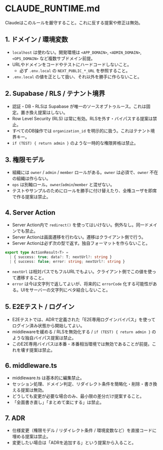# CLAUDE_RUNTIME.md
Claudeはこのルールを厳守すること。これに反する提案や修正は無効。

## 1. ドメイン / 環境変数
- `localhost` は使わない。開発環境は `<APP_DOMAIN>`, `<ADMIN_DOMAIN>`, `<OPS_DOMAIN>` など複数サブドメイン前提。
- URLやドメインをコードやテストにハードコードしないこと。
  - 必ず `.env.local` の `NEXT_PUBLIC_*_URL` を参照すること。
- `.env.local` の値を正として扱い、それ以外を勝手に作らないこと。

## 2. Supabase / RLS / テナント境界
- 認証・DB・RLSは Supabase が唯一のソースオブトゥルース。これは固定。置き換え提案はしない。
- Row Level Security (RLS) は常に有効。RLSを外す・バイパスする提案は禁止。
- すべてのDB操作では `organization_id` を明示的に扱う。これはテナント境界キー。
- `if (TEST) { return admin }` のような一時的な権限昇格は禁止。

## 3. 権限モデル
- 組織には `owner` / `admin` / `member` ロールがある。`owner` は必須で、`owner` 不在の組織は作らない。
- `ops` は別軸ロール。`owner`/`admin`/`member` と混ぜない。
- テストやサンプルのためにロールを勝手に付け替えたり、全権ユーザを即席で作る提案は禁止。

## 4. Server Action
- Server Action内で `redirect()` を使ってはいけない。例外なし。同一ドメインでも禁止。
- Server Actionは画面遷移を行わない。遷移はクライアント側で行う。
- Server Actionは必ず次の型で返す。独自フォーマットを作らないこと。

~~~ts
export type ActionResult<T> =
  | { success: true; data?: T; nextUrl?: string }
  | { success: false; error: string; nextUrl?: string }
~~~

- `nextUrl` は相対パスでもフルURLでもよい。クライアント側でこの値を使って遷移すること。
- `error` は今は文字列で返してよいが、将来的に `errorCode` 化する可能性がある。UIをサーバーの文字列にベタ結合しないこと。

## 5. E2Eテスト / ログイン
- E2Eテストでは、ADRで定義された「E2E専用ログインバイパス」を使ってログイン済み状態から開始してよい。
- middlewareを緩める / RLSを無効化する / `if (TEST) { return admin }` のような独自バイパス提案は禁止。
- このE2E専用バイパスは本番・本番相当環境では無効であることが前提。これを壊す提案は禁止。

## 6. middleware.ts
- middleware.ts は基本的に編集禁止。
- セッション処理、ドメイン判定、リダイレクト条件を簡略化・削除・書き換える提案は無効。
- どうしても変更が必要な場合のみ、最小限の差分だけ提案すること。
- 「全面書き直し」「まとめて楽にする」は禁止。

## 7. ADR
- 仕様変更（権限モデル / リダイレクト条件 / 環境変数など）を直接コードに埋める提案は禁止。
- 変更したい場合は「ADRを追加する」という提案から入ること。